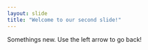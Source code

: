 ```yaml
---
layout: slide
title: "Welcome to our second slide!"
---
```

Somethings new.
Use the left arrow to go back!
